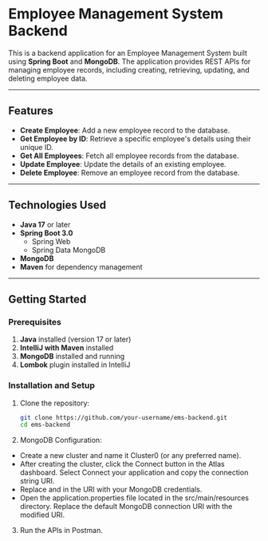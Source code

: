 # Employee Management System Backend

This is a backend application for an Employee Management System built using **Spring Boot** and **MongoDB**. The application provides REST APIs for managing employee records, including creating, retrieving, updating, and deleting employee data.

---

## Features

- **Create Employee**: Add a new employee record to the database.
- **Get Employee by ID**: Retrieve a specific employee's details using their unique ID.
- **Get All Employees**: Fetch all employee records from the database.
- **Update Employee**: Update the details of an existing employee.
- **Delete Employee**: Remove an employee record from the database.

---

## Technologies Used

- **Java 17** or later
- **Spring Boot 3.0**
  - Spring Web
  - Spring Data MongoDB
- **MongoDB**
- **Maven** for dependency management

---

## Getting Started

### Prerequisites

1. **Java** installed (version 17 or later)
2. **IntelliJ with Maven** installed
3. **MongoDB** installed and running
4. **Lombok** plugin installed in IntelliJ

### Installation and Setup

1. Clone the repository:
   ```bash
   git clone https://github.com/your-username/ems-backend.git
   cd ems-backend
   ```
2. MongoDB Configuration:
- Create a new cluster and name it Cluster0 (or any preferred name).
- After creating the cluster, click the Connect button in the Atlas dashboard. Select Connect your application and copy the connection string URI.
- Replace <username> and <password> in the URI with your MongoDB credentials.
- Open the application.properties file located in the src/main/resources directory. Replace the default MongoDB connection URI with the modified URI.

3. Run the APIs in Postman.

